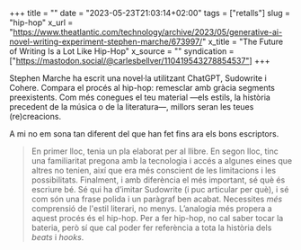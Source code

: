 +++
title = ""
date = "2023-05-23T21:03:14+02:00"
tags = ["retalls"]
slug = "hip-hop"
x_url = "https://www.theatlantic.com/technology/archive/2023/05/generative-ai-novel-writing-experiment-stephen-marche/673997/"
x_title = "The Future of Writing Is a Lot Like Hip-Hop"
x_source = ""
syndication = ["https://mastodon.social/@carlesbellver/110419543278854537"]
+++

Stephen Marche ha escrit una novel·la utilitzant ChatGPT, Sudowrite i Cohere. Compara el procés al hip-hop: remesclar amb gràcia segments preexistents. Com més conegues el teu material —els estils, la història precedent de la música o de la literatura—, millors seran les teues (re)creacions.

A mi no em sona tan diferent del que han fet fins ara els bons escriptors.

> En primer lloc, tenia un pla elaborat per al llibre. En segon lloc, tinc una familiaritat pregona amb la tecnologia i accés a algunes eines que altres no tenien, així que era més conscient de les limitacions i les possibilitats. Finalment, i amb diferència el més important, sé què és escriure bé. Sé qui ha d’imitar Sudowrite (i puc articular per què), i sé com són una frase polida i un paràgraf ben acabat. Necessites *més* comprensió de l'estil literari, no menys. L’analogia més propera a aquest procés és el hip-hop. Per a fer hip-hop, no cal saber tocar la bateria, però sí que cal poder fer referència a tota la història dels *beats* i *hooks*.